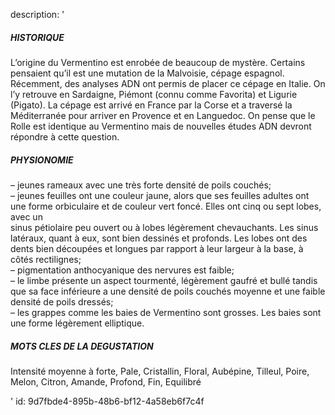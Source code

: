 description: '<h5>HISTORIQUE</h5><p>L’origine du Vermentino est enrobée de beaucoup de mystère. Certains pensaient qu’il est une mutation de la Malvoisie, cépage espagnol. Récemment, des analyses ADN ont permis de placer ce cépage en Italie. On l’y retrouve en Sardaigne, Piémont (connu comme Favorita) et Ligurie (Pigato). La cépage est arrivé en France par la Corse et a traversé la Méditerranée pour arriver en Provence et en Languedoc. On pense que le Rolle est identique au Vermentino mais de nouvelles études ADN devront répondre à cette question.</p><h5>PHYSIONOMIE</h5><p>– jeunes rameaux avec une très forte densité de poils couchés;<br>– jeunes feuilles ont une couleur jaune, alors que ses feuilles adultes ont une forme orbiculaire et de couleur vert foncé. Elles ont cinq ou sept lobes, avec un<br>sinus pétiolaire peu ouvert ou à lobes légèrement chevauchants. Les sinus latéraux, quant à eux, sont bien dessinés et profonds. Les lobes ont des dents bien découpées et longues par rapport à leur largeur à la base, à côtés rectilignes;<br>– pigmentation anthocyanique des nervures est faible;<br>– le limbe présente un aspect tourmenté, légèrement gaufré et bullé tandis que sa face inférieure a une densité de poils couchés moyenne et une faible densité de poils dressés;<br>– les grappes comme les baies de Vermentino sont grosses. Les baies sont une forme légèrement elliptique.</p><h5>MOTS CLES DE LA DEGUSTATION</h5><p>Intensité moyenne à forte, Pale, Cristallin, Floral, Aubépine, Tilleul, Poire, Melon, Citron, Amande, Profond, Fin, Equilibré</p>'
id: 9d7fbde4-895b-48b6-bf12-4a58eb6f7c4f
